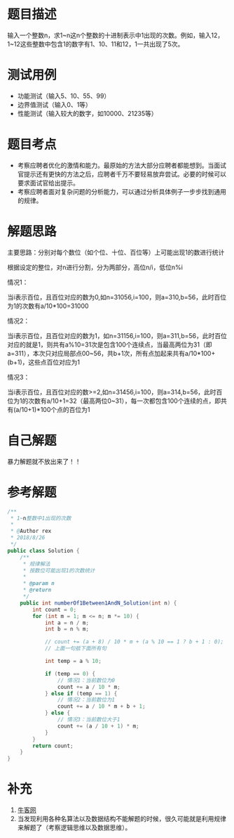 # 题目描述
输入一个整数n，求1\~n这n个整数的十进制表示中1出现的次数。例如，输入12，1\~12这些整数中包含1的数字有1、10、11和12，1一共出现了5次。

# 测试用例
* 功能测试（输入5、10、55、99）
* 边界值测试（输入0、1等）
* 性能测试（输入较大的数字，如10000、21235等）

# 题目考点
* 考察应聘者优化的激情和能力。最原始的方法大部分应聘者都能想到。当面试官提示还有更快的方法之后，应聘者千万不要轻易放弃尝试。必要的时候可以要求面试官给出提示。
* 考察应聘者面对复杂问题的分析能力，可以通过分析具体例子一步步找到通用的规律。

# 解题思路
主要思路：分别对每个数位（如个位、十位、百位等）上可能出现1的数进行统计

根据设定的整位，对n进行分割，分为两部分，高位n/i，低位n%i

情况1：

当i表示百位，且百位对应的数为0,如n=31056,i=100，则a=310,b=56，此时百位为1的次数有a/10*100=31000

情况2：

当i表示百位，且百位对应的数为1，如n=31156,i=100，则a=311,b=56，此时百位对应的就是1，则共有a%10=31次是包含100个连续点，当最高两位为31（即a=311），本次只对应局部点00~56，共b+1次，所有点加起来共有a/10*100+(b+1)，这些点百位对应为1

情况3：

当i表示百位，且百位对应的数>=2,如n=31456,i=100，则a=314,b=56，此时百位为1的次数有a/10+1=32（最高两位0~31），每一次都包含100个连续的点，即共有(a/10+1)\*100个点的百位为1



# 自己解题
暴力解题就不放出来了！！

# 参考解题
```java
/**
 * 1~n整数中1出现的次数
 *
 * @Author rex
 * 2018/8/26
 */
public class Solution {
    /**
     * 规律解法
     * 按数位可能出现1的次数统计
     *
     * @param n
     * @return
     */
    public int numberOf1Between1AndN_Solution(int n) {
        int count = 0;
        for (int m = 1; m <= n; m *= 10) {
            int a = n / m;
            int b = n % m;

            // count += (a + 8) / 10 * m + (a % 10 == 1 ? b + 1 : 0);
            // 上面一句抵下面所有句

            int temp = a % 10;

            if (temp == 0) {
                // 情况1：当前数位为0
                count += a / 10 * m;
            } else if (temp == 1) {
                // 情况2：当前数位为1
                count += a / 10 * m + b + 1;
            } else {
                // 情况3：当前数位大于1
                count += (a / 10 + 1) * m;
            }
        }
        return count;
    }
}
```
# 补充
1. [牛客网](https://www.nowcoder.com/questionTerminal/bd7f978302044eee894445e244c7eee6)
2. 当发现利用各种名算法以及数据结构不能解题的时候，很久可能就是利用规律来解题了（考察逻辑思维以及数据思维）。
